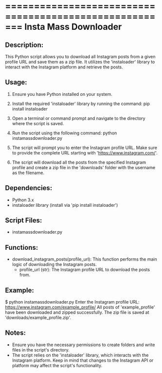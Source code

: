 =======================================================
              Insta Mass Downloader
=======================================================

Description:
-------------
This Python script allows you to download all Instagram posts from a given profile URL and save them as a zip file. It utilizes the 'instaloader' library to interact with the Instagram platform and retrieve the posts.

Usage:
--------
1. Ensure you have Python installed on your system.

2. Install the required 'instaloader' library by running the command:
      pip install instaloader

3. Open a terminal or command prompt and navigate to the directory where the script is saved.

4. Run the script using the following command:
      python instamassdownloader.py

5. The script will prompt you to enter the Instagram profile URL. Make sure to provide the complete URL starting with 'https://www.instagram.com/'.

6. The script will download all the posts from the specified Instagram profile and create a zip file in the 'downloads' folder with the username as the filename.

Dependencies:
---------------
- Python 3.x
- instaloader library (install via 'pip install instaloader')

Script Files:
---------------
- instamassdownloader.py

Functions:
------------
- download_instagram_posts(profile_url): This function performs the main logic of downloading the Instagram posts.
  - profile_url (str): The Instagram profile URL to download the posts from.

Example:
-----------
$ python instamassdownloader.py
Enter the Instagram profile URL: https://www.instagram.com/example_profile/
All posts of 'example_profile' have been downloaded and zipped successfully.
The zip file is saved at 'downloads/example_profile.zip'.

Notes:
--------
- Ensure you have the necessary permissions to create folders and write files in the script's directory.
- The script relies on the 'instaloader' library, which interacts with the Instagram platform. Keep in mind that changes to the Instagram API or platform may affect the script's functionality.

